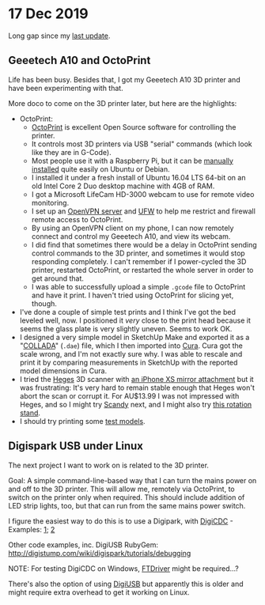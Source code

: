 # 17 Dec 2019

Long gap since my [last update](0006-2019-12-07.md).

## Geeetech A10 and OctoPrint

Life has been busy. Besides that, I got my Geeetech A10 3D printer and have been experimenting with that.

More doco to come on the 3D printer later, but here are the highlights:

*   OctoPrint:
    *   [OctoPrint](https://octoprint.org/) is excellent Open Source software for controlling the printer.
    *   It controls most 3D printers via USB "serial" commands (which look like they are in G-Code).
    *   Most people use it with a Raspberry Pi, but it can be [manually installed](https://community.octoprint.org/t/setting-up-octoprint-on-a-raspberry-pi-running-raspbian/2337) quite easily on Ubuntu or Debian.
    *   I installed it under a fresh install of Ubuntu 16.04 LTS 64-bit on an old Intel Core 2 Duo desktop machine with 4GB of RAM.
    *   I got a Microsoft LifeCam HD-3000 webcam to use for remote video monitoring.
    *   I set up an [OpenVPN server](https://www.digitalocean.com/community/tutorials/how-to-set-up-an-openvpn-server-on-ubuntu-16-04) and [UFW](https://www.digitalocean.com/community/tutorials/how-to-set-up-a-firewall-with-ufw-on-ubuntu-16-04) to help me restrict and firewall remote access to OctoPrint.
    *   By using an OpenVPN client on my phone, I can now remotely connect and control my Geeetech A10, and view its webcam.
    *   I did find that sometimes there would be a delay in OctoPrint sending control commands to the 3D printer, and sometimes it would stop responding completely. I can't remember if I power-cycled the 3D printer, restarted OctoPrint, or restarted the whole server in order to get around that.
    *   I was able to successfully upload a simple `.gcode` file to OctoPrint and have it print. I haven't tried using OctoPrint for slicing yet, though.
*   I've done a couple of simple test prints and I think I've got the bed leveled well, now. I positioned it *very* close to the print head because it seems the glass plate is very slightly uneven. Seems to work OK.
*   I designed a very simple model in SketchUp Make and exported it as a "[COLLADA](https://en.wikipedia.org/wiki/COLLADA)" (`.dae`) file, which I then imported into [Cura](https://ultimaker.com/software/ultimaker-cura). Cura got the scale wrong, and I'm not exactly sure why. I was able to rescale and print it by comparing measurements in SketchUp with the reported model dimensions in Cura.
*   I tried the [Heges](https://hege.sh/) 3D scanner with [an iPhone XS mirror attachment](https://www.thingiverse.com/thing:3254381) but it was frustrating: It's very hard to remain stable enough that Heges won't abort the scan or corrupt it. For AU$13.99 I was not impressed with Heges, and so I might try [Scandy](https://apps.apple.com/us/app/scandy-pro/id1388028223) next, and I might also try [this rotation stand](https://www.thingiverse.com/thing:3438302).
*   I should try printing some [test models](https://all3dp.com/2/3d-printer-test-print-10-best-3d-models-to-torture-your-3d-printer/).

## Digispark USB under Linux

The next project I want to work on is related to the 3D printer.

Goal: A simple command-line-based way that I can turn the mains power on and off to the 3D printer. This will allow me, remotely via OctoPrint, to switch on the printer only when required. This should include addition of LED strip lights, too, but that can run from the same mains power switch.

I figure the easiest way to do this is to use a Digipark, with [DigiCDC](https://digistump.com/wiki/digispark/tutorials/digicdc) - Examples: [1](https://github.com/digistump/Digispark_Cordova_CDCLED/blob/master/ArduinoCode/CDC_LED/CDC_LED.ino); [2](https://github.com/digistump/Digispark_Cordova_CDCEcho/blob/master/ArduinoCode/Echo/Echo.ino)

Other code examples, inc. DigiUSB RubyGem: http://digistump.com/wiki/digispark/tutorials/debugging

NOTE: For testing DigiCDC on Windows, [FTDriver](https://github.com/ksksue/FTDriver) might be required...?

There's also the option of using [DigiUSB](http://digistump.com/wiki/digispark/tutorials/digiusb) but apparently this is older and might require extra overhead to get it working on Linux.
